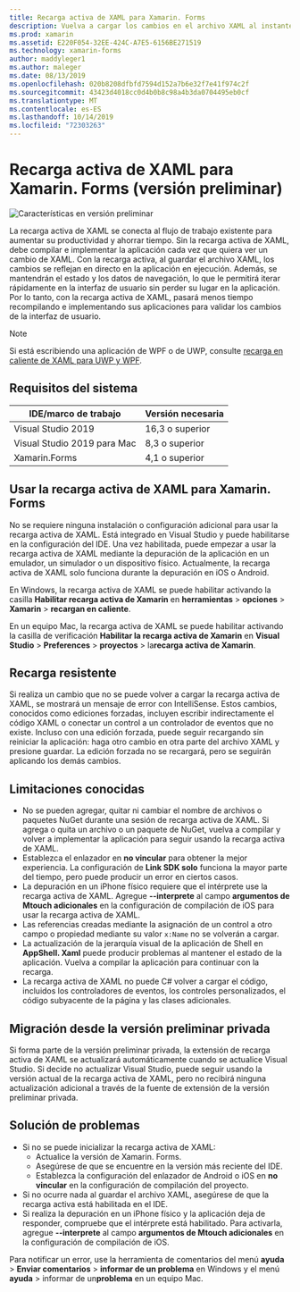 ```yaml
---
title: Recarga activa de XAML para Xamarin. Forms
description: Vuelva a cargar los cambios en el archivo XAML al instante en la aplicación en ejecución, por lo que no tiene que compilar el proyecto de Xamarin. Forms después de cada cambio de XAML.
ms.prod: xamarin
ms.assetid: E220F054-32EE-424C-A7E5-6156BE271519
ms.technology: xamarin-forms
author: maddyleger1
ms.author: maleger
ms.date: 08/13/2019
ms.openlocfilehash: 020b8208dfbfd7594d152a7b6e32f7e41f974c2f
ms.sourcegitcommit: 43423d4018cc0d4b0b8c98a4b3da0704495eb0cf
ms.translationtype: MT
ms.contentlocale: es-ES
ms.lasthandoff: 10/14/2019
ms.locfileid: "72303263"
---
```

# <a name="xaml-hot-reload-for-xamarinforms-preview"></a>Recarga activa de XAML para Xamarin. Forms (versión preliminar)

![Características en versión preliminar](~/media/shared/preview.png)

La recarga activa de XAML se conecta al flujo de trabajo existente para aumentar su productividad y ahorrar tiempo. Sin la recarga activa de XAML, debe compilar e implementar la aplicación cada vez que quiera ver un cambio de XAML. Con la recarga activa, al guardar el archivo XAML, los cambios se reflejan en directo en la aplicación en ejecución. Además, se mantendrán el estado y los datos de navegación, lo que le permitirá iterar rápidamente en la interfaz de usuario sin perder su lugar en la aplicación. Por lo tanto, con la recarga activa de XAML, pasará menos tiempo recompilando e implementando sus aplicaciones para validar los cambios de la interfaz de usuario.

> [!NOTE]
> Si está escribiendo una aplicación de WPF o de UWP, consulte [recarga en caliente de XAML para UWP y WPF](/visualstudio/debugger/xaml-hot-reload).

## <a name="system-requirements"></a>Requisitos del sistema

| IDE/marco de trabajo | Versión necesaria |
|------|------------------|
|Visual Studio 2019 | 16,3 o superior
Visual Studio 2019 para Mac | 8,3 o superior
Xamarin.Forms | 4,1 o superior

## <a name="use-xaml-hot-reload-for-xamarinforms"></a>Usar la recarga activa de XAML para Xamarin. Forms

No se requiere ninguna instalación o configuración adicional para usar la recarga activa de XAML. Está integrado en Visual Studio y puede habilitarse en la configuración del IDE. Una vez habilitada, puede empezar a usar la recarga activa de XAML mediante la depuración de la aplicación en un emulador, un simulador o un dispositivo físico. Actualmente, la recarga activa de XAML solo funciona durante la depuración en iOS o Android.

En Windows, la recarga activa de XAML se puede habilitar activando la casilla **Habilitar recarga activa de Xamarin** en **herramientas** > **opciones** > **Xamarin** > **recargan en caliente**.

En un equipo Mac, la recarga activa de XAML se puede habilitar activando la casilla de verificación **Habilitar la recarga activa de Xamarin** en **Visual Studio** > **Preferences** > **proyectos** >  la**recarga activa de Xamarin**.

## <a name="resilient-reloading"></a>Recarga resistente

Si realiza un cambio que no se puede volver a cargar la recarga activa de XAML, se mostrará un mensaje de error con IntelliSense. Estos cambios, conocidos como ediciones forzadas, incluyen escribir indirectamente el código XAML o conectar un control a un controlador de eventos que no existe. Incluso con una edición forzada, puede seguir recargando sin reiniciar la aplicación: haga otro cambio en otra parte del archivo XAML y presione guardar. La edición forzada no se recargará, pero se seguirán aplicando los demás cambios.

## <a name="known-limitations"></a>Limitaciones conocidas

- No se pueden agregar, quitar ni cambiar el nombre de archivos o paquetes NuGet durante una sesión de recarga activa de XAML. Si agrega o quita un archivo o un paquete de NuGet, vuelva a compilar y volver a implementar la aplicación para seguir usando la recarga activa de XAML.
- Establezca el enlazador en **no vincular** para obtener la mejor experiencia. La configuración de **Link SDK solo** funciona la mayor parte del tiempo, pero puede producir un error en ciertos casos.
- La depuración en un iPhone físico requiere que el intérprete use la recarga activa de XAML. Agregue **--interprete** al campo **argumentos de Mtouch adicionales** en la configuración de compilación de iOS para usar la recarga activa de XAML.
- Las referencias creadas mediante la asignación de un control a otro campo o propiedad mediante su valor `x:Name` no se volverán a cargar.
- La actualización de la jerarquía visual de la aplicación de Shell en **AppShell. Xaml** puede producir problemas al mantener el estado de la aplicación. Vuelva a compilar la aplicación para continuar con la recarga.
- La recarga activa de XAML no puede C# volver a cargar el código, incluidos los controladores de eventos, los controles personalizados, el código subyacente de la página y las clases adicionales.

## <a name="migrate-from-the-private-preview"></a>Migración desde la versión preliminar privada

Si forma parte de la versión preliminar privada, la extensión de recarga activa de XAML se actualizará automáticamente cuando se actualice Visual Studio. Si decide no actualizar Visual Studio, puede seguir usando la versión actual de la recarga activa de XAML, pero no recibirá ninguna actualización adicional a través de la fuente de extensión de la versión preliminar privada.

## <a name="troubleshooting"></a>Solución de problemas

- Si no se puede inicializar la recarga activa de XAML:
  - Actualice la versión de Xamarin. Forms.
  - Asegúrese de que se encuentre en la versión más reciente del IDE.
  - Establezca la configuración del enlazador de Android o iOS en **no vincular** en la configuración de compilación del proyecto.
- Si no ocurre nada al guardar el archivo XAML, asegúrese de que la recarga activa está habilitada en el IDE.
- Si realiza la depuración en un iPhone físico y la aplicación deja de responder, compruebe que el intérprete está habilitado. Para activarla, agregue **--interprete** al campo **argumentos de Mtouch adicionales** en la configuración de compilación de iOS.

Para notificar un error, use la herramienta de comentarios del menú **ayuda** > **Enviar comentarios** > **informar de un problema** en Windows y el menú **ayuda** >  informar de un**problema** en un equipo Mac.
